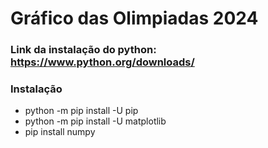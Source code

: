 # Gráfico das Olimpiadas 2024

### Link da instalação do python: https://www.python.org/downloads/

### Instalação
* python -m pip install -U pip
* python -m pip install -U matplotlib
* pip install numpy
